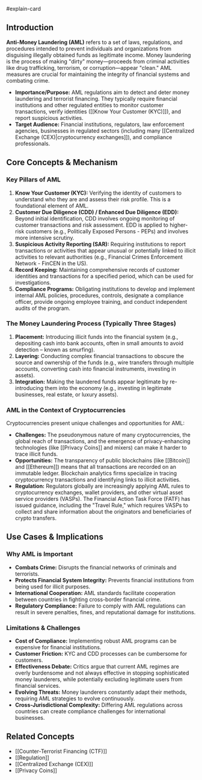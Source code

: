 #explain-card

## Introduction

**Anti-Money Laundering (AML)** refers to a set of laws, regulations, and procedures intended to prevent individuals and organizations from disguising illegally obtained funds as legitimate income. Money laundering is the process of making "dirty" money—proceeds from criminal activities like drug trafficking, terrorism, or corruption—appear "clean." AML measures are crucial for maintaining the integrity of financial systems and combating crime.

- **Importance/Purpose:** AML regulations aim to detect and deter money laundering and terrorist financing. They typically require financial institutions and other regulated entities to monitor customer transactions, verify identities ([[Know Your Customer (KYC)]]), and report suspicious activities.
- **Target Audience:** Financial institutions, regulators, law enforcement agencies, businesses in regulated sectors (including many [[Centralized Exchange (CEX)|cryptocurrency exchanges]]), and compliance professionals.

## Core Concepts & Mechanism

### Key Pillars of AML

1.  **Know Your Customer (KYC):** Verifying the identity of customers to understand who they are and assess their risk profile. This is a foundational element of AML.
2.  **Customer Due Diligence (CDD) / Enhanced Due Diligence (EDD):** Beyond initial identification, CDD involves ongoing monitoring of customer transactions and risk assessment. EDD is applied to higher-risk customers (e.g., Politically Exposed Persons - PEPs) and involves more intensive scrutiny.
3.  **Suspicious Activity Reporting (SAR):** Requiring institutions to report transactions or activities that appear unusual or potentially linked to illicit activities to relevant authorities (e.g., Financial Crimes Enforcement Network - FinCEN in the US).
4.  **Record Keeping:** Maintaining comprehensive records of customer identities and transactions for a specified period, which can be used for investigations.
5.  **Compliance Programs:** Obligating institutions to develop and implement internal AML policies, procedures, controls, designate a compliance officer, provide ongoing employee training, and conduct independent audits of the program.

### The Money Laundering Process (Typically Three Stages)

1.  **Placement:** Introducing illicit funds into the financial system (e.g., depositing cash into bank accounts, often in small amounts to avoid detection – known as smurfing).
2.  **Layering:** Conducting complex financial transactions to obscure the source and ownership of the funds (e.g., wire transfers through multiple accounts, converting cash into financial instruments, investing in assets).
3.  **Integration:** Making the laundered funds appear legitimate by re-introducing them into the economy (e.g., investing in legitimate businesses, real estate, or luxury assets).

### AML in the Context of Cryptocurrencies

Cryptocurrencies present unique challenges and opportunities for AML:

- **Challenges:** The pseudonymous nature of many cryptocurrencies, the global reach of transactions, and the emergence of privacy-enhancing technologies (like [[Privacy Coins]] and mixers) can make it harder to trace illicit funds.
- **Opportunities:** The transparency of public blockchains (like [[Bitcoin]] and [[Ethereum]]) means that all transactions are recorded on an immutable ledger. Blockchain analytics firms specialize in tracing cryptocurrency transactions and identifying links to illicit activities.
- **Regulation:** Regulators globally are increasingly applying AML rules to cryptocurrency exchanges, wallet providers, and other virtual asset service providers (VASPs). The Financial Action Task Force (FATF) has issued guidance, including the "Travel Rule," which requires VASPs to collect and share information about the originators and beneficiaries of crypto transfers.

## Use Cases & Implications

### Why AML is Important

- **Combats Crime:** Disrupts the financial networks of criminals and terrorists.
- **Protects Financial System Integrity:** Prevents financial institutions from being used for illicit purposes.
- **International Cooperation:** AML standards facilitate cooperation between countries in fighting cross-border financial crime.
- **Regulatory Compliance:** Failure to comply with AML regulations can result in severe penalties, fines, and reputational damage for institutions.

### Limitations & Challenges

- **Cost of Compliance:** Implementing robust AML programs can be expensive for financial institutions.
- **Customer Friction:** KYC and CDD processes can be cumbersome for customers.
- **Effectiveness Debate:** Critics argue that current AML regimes are overly burdensome and not always effective in stopping sophisticated money launderers, while potentially excluding legitimate users from financial services.
- **Evolving Threats:** Money launderers constantly adapt their methods, requiring AML strategies to evolve continuously.
- **Cross-Jurisdictional Complexity:** Differing AML regulations across countries can create compliance challenges for international businesses.

## Related Concepts

- [[Counter-Terrorist Financing (CTF)]]
- [[Regulation]]
- [[Centralized Exchange (CEX)]]
- [[Privacy Coins]]
